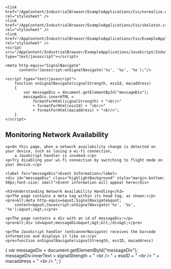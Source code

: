 ﻿---
layout: None
---
<html>
<head>
	<title>Monitoring Network Availability - Airlock Browser</title>
	<meta http-equiv="X-UA-Compatible" content="IE=edge"/>
	<meta name="viewport" content="width=device-width, initial-scale=1"/>
	<meta name="robots" content="noindex" />
	
	<link href="/AppContent/IndustrialBrowser/ExampleApplications/Css/normalize.css" rel="stylesheet" />
	<link href="/AppContent/IndustrialBrowser/ExampleApplications/Css/skeleton.css" rel="stylesheet" />
	<link href="/AppContent/IndustrialBrowser/ExampleApplications/Css/ExampleApplications.css" rel="stylesheet" />
	<script src="/AppContent/IndustrialBrowser/ExampleApplications/JavaScript/IndustrialBrowser.js" type="text/javascript"></script>

	<meta http-equiv="SignalNavigate" 
		  content="Javascript:onSignalNavigate('%s', '%s', '%s');"/>

	<script type="text/javascript">
		function onSignalNavigate(signalStrength, essId, macaddress)
		{
			var messageDiv = document.getElementById("messageDiv");
			messageDiv.innerHTML =
				formatForHtml(signalStrength) + "<br/>"
				+ formatForHtml(essId) + "<br/>"
				+ formatForHtml(macaddress) + "<br/>";
		}
	</script>

</head>
<body>
	<h2>Monitoring Network Availability</h2>

	<p>On this page, when a network availability change is detected on your device, such as losing a wi-fi connection, 
		a JavaScript handler is invoked.</p>
	<p>Try disabling your wi-fi connection by switching to flight mode on your device.</p>
	
	<label for="messageDiv">Event Information</label>
	<div id="messageDiv" class="highlightBackground" style="margin-bottom: 50px;font-size: small">Event information will appear here</div>
	
	<h3>Understanding Network Availability Handling</h3>
	<p>The page contains a meta tag within its head tag, as shown:</p>
	<pre>&lt;meta http-equiv=&quot;SignalNavigate&quot; 
		content=&quot;Javascript:onSignalNavigate('%s', '%s', '%s');&quot;/&gt;</pre>
	
	<p>The page contains a div with an id of messageDiv:</p>
	<pre>&lt;div id=&quot;messageDiv&quot;&gt;&lt;/div&gt;</pre>
	
	<p>The JavaScript handler (onScannerNavigate) receives the barcode information and displays it like so:</p>
	<pre>function onSignalNavigate(signalStrength, essID, macaddress)
{
	var messageDiv = document.getElementById(&quot;messageDiv&quot;);
	messageDiv.innerText =
		signalStrength + &quot; &lt;br /&gt; &quot;
		+ essID + &quot; &lt;br /&gt; &quot;
		+ macaddress + &quot; &lt;br /&gt; &quot;;
}</pre>
</body>
</html>

